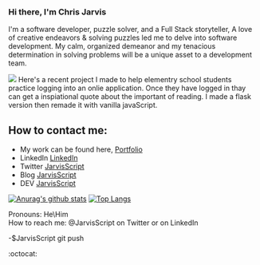 ### Hi there, I'm Chris Jarvis

I'm a software developer, puzzle solver, and a Full Stack storyteller,  A love of creative endeavors & solving puzzles led me to delve into software development.  My calm, organized demeanor and my tenacious determination in solving problems will be a unique asset to a development team.

 <img src="http://christopherleejarvis.com/JarvisScript/wp-content/uploads/2019/09/book_nook_quote.jpg">
 Here's a recent project I made to help elementry school students practice logging into an onlie application. Once they have logged in thay can get a inspiational quote about the important of reading. I made a flask version then remade it with vanilla javaScript.
 


## How to contact me:
- My work can be found here, <a href="https://www.christopherleejarvis.com" target="_blank" Rel="noreferrer">Portfolio</a>
- LinkedIn <a href="https://www.linkedin.com/in/christopherljarvis/" target="_blank" Rel="noreferrer">LinkedIn</a>
- Twitter <a href="https://twitter.com/JarvisScript" target="blank" Rel="noreferrer">JarvisScript</a> 
- Blog <a href="https://www.christopherleejarvis.com/JarvisScript" target="blank" Rel="noreferrer">JarvisScript</a>
- DEV <a href="https://dev.to/jarvisscript" Target="blamk" rel="noreferrer">JarvisScript</a>


 [![Anurag's github stats](https://github-readme-stats.vercel.app/api?username=CLJarvis&show_icons=true&count_private=true&theme=prussian)](https://github.com/anuraghazra/github-readme-stats) [![Top Langs](https://github-readme-stats.vercel.app/api/top-langs/?username=CLJarvis&theme=prussian&layout=compact)](https://github.com/anuraghazra/github-readme-stats)


 Pronouns: He\Him \
 How to reach me: @JarvisScript on Twitter or on LinkedIn
 
-$JarvisScript git push

:octocat: 

<!--
**ClJarvis/ClJarvis** is a ✨ _special_ ✨ repository because its `README.md` (this file) appears on your GitHub profile.

Here are some ideas to get you started:

- 🔭 I’m currently working on ...
- 🌱 I’m currently learning ...
- 👯 I’m looking to collaborate on ...
- 🤔 I’m looking for help with ...
- 💬 Ask me about ...
- 📫 How to reach me: ...
- 😄 Pronouns: ...
- ⚡ Fun fact: ...


## Hear Me
An interview from bootcamp.
<a href="https://soundcloud.com/nashville-software-school/chris-jarvis">Listen to my graduation interview</a>
-->
